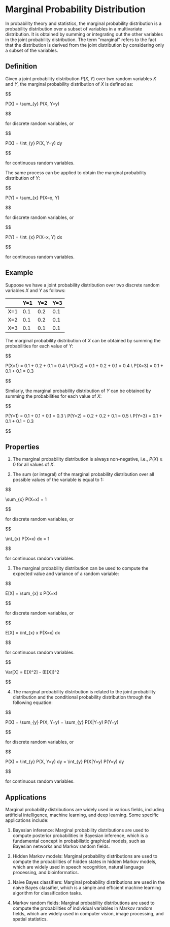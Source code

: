 # Marginal Probability Distribution

In probability theory and statistics, the marginal probability distribution is a probability distribution over a subset of variables in a multivariate distribution. It is obtained by summing or integrating out the other variables in the joint probability distribution. The term "marginal" refers to the fact that the distribution is derived from the joint distribution by considering only a subset of the variables.

## Definition

Given a joint probability distribution $P(X, Y)$ over two random variables $X$ and $Y$, the marginal probability distribution of $X$ is defined as:


$$

P(X) = \sum_{y} P(X, Y=y)

$$


for discrete random variables, or


$$

P(X) = \int_{y} P(X, Y=y) dy

$$


for continuous random variables.

The same process can be applied to obtain the marginal probability distribution of $Y$:


$$

P(Y) = \sum_{x} P(X=x, Y)

$$


for discrete random variables, or


$$

P(Y) = \int_{x} P(X=x, Y) dx

$$


for continuous random variables.

## Example

Suppose we have a joint probability distribution over two discrete random variables $X$ and $Y$ as follows:

|   | Y=1 | Y=2 | Y=3 |
|---|-----|-----|-----|
| X=1 | 0.1 | 0.2 | 0.1 |
| X=2 | 0.1 | 0.2 | 0.1 |
| X=3 | 0.1 | 0.1 | 0.1 |

The marginal probability distribution of $X$ can be obtained by summing the probabilities for each value of $Y$:


$$

P(X=1) = 0.1 + 0.2 + 0.1 = 0.4 \\
P(X=2) = 0.1 + 0.2 + 0.1 = 0.4 \\
P(X=3) = 0.1 + 0.1 + 0.1 = 0.3

$$


Similarly, the marginal probability distribution of $Y$ can be obtained by summing the probabilities for each value of $X$:


$$

P(Y=1) = 0.1 + 0.1 + 0.1 = 0.3 \\
P(Y=2) = 0.2 + 0.2 + 0.1 = 0.5 \\
P(Y=3) = 0.1 + 0.1 + 0.1 = 0.3

$$


## Properties

1. The marginal probability distribution is always non-negative, i.e., $P(X) \geq 0$ for all values of $X$.

2. The sum (or integral) of the marginal probability distribution over all possible values of the variable is equal to 1:

   
$$

   \sum_{x} P(X=x) = 1
   
$$


   for discrete random variables, or

   
$$

   \int_{x} P(X=x) dx = 1
   
$$


   for continuous random variables.

3. The marginal probability distribution can be used to compute the expected value and variance of a random variable:

   
$$

   E[X] = \sum_{x} x P(X=x)
   
$$


   for discrete random variables, or

   
$$

   E[X] = \int_{x} x P(X=x) dx
   
$$


   for continuous random variables.

   
$$

   Var[X] = E[X^2] - (E[X])^2
   
$$


4. The marginal probability distribution is related to the joint probability distribution and the conditional probability distribution through the following equation:

   
$$

   P(X) = \sum_{y} P(X, Y=y) = \sum_{y} P(X|Y=y) P(Y=y)
   
$$


   for discrete random variables, or

   
$$

   P(X) = \int_{y} P(X, Y=y) dy = \int_{y} P(X|Y=y) P(Y=y) dy
   
$$


   for continuous random variables.

## Applications

Marginal probability distributions are widely used in various fields, including artificial intelligence, machine learning, and deep learning. Some specific applications include:

1. Bayesian inference: Marginal probability distributions are used to compute posterior probabilities in Bayesian inference, which is a fundamental concept in probabilistic graphical models, such as Bayesian networks and Markov random fields.

2. Hidden Markov models: Marginal probability distributions are used to compute the probabilities of hidden states in hidden Markov models, which are widely used in speech recognition, natural language processing, and bioinformatics.

3. Naive Bayes classifiers: Marginal probability distributions are used in the naive Bayes classifier, which is a simple and efficient machine learning algorithm for classification tasks.

4. Markov random fields: Marginal probability distributions are used to compute the probabilities of individual variables in Markov random fields, which are widely used in computer vision, image processing, and spatial statistics.
